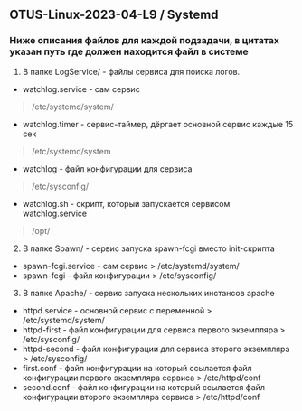 ## OTUS-Linux-2023-04-L9 / Systemd
### Ниже описания файлов для каждой подзадачи, в цитатах указан путь где должен находится файл в системе
1. В папке LogService/ - файлы сервиса для поиска логов. 
 - watchlog.service - сам сервис 
 > /etc/systemd/system/
 - watchlog.timer - сервис-таймер, дёргает основной сервис каждые 15 сек 
 > /etc/systemd/system
 - watchlog - файл конфигурации для сервиса 
 > /etc/sysconfig/ 
 - watchlog.sh - скрипт, который запускается сервисом watchlog.service 
 > /opt/
2. В папке Spawn/ - cервис запуска spawn-fcgi вместо init-скрипта 
 - spawn-fcgi.service - сам сервис > /etc/systemd/system/
 - spawn-fcgi - файл конфигурации > /etc/sysconfig/
3. В папке Apache/ - сервис запуска нескольких инстансов apache
 - httpd.service - основной сервис с переменной > /etc/systemd/system/
 - httpd-first - файл конфигурации для сервиса первого экземпляра > /etc/sysconfig/
 - httpd-second - файл конфигурации для сервиса второго экземпляра > /etc/sysconfig/
 - first.conf - файл конфигурации на который ссылается файл конфигурации первого экземпляра сервиса > /etc/httpd/conf
 - second.conf - файл конфигурации на который ссылается файл конфигурации второго экземпляра сервиса > /etc/httpd/conf